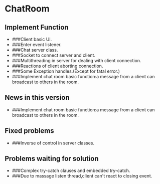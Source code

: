 # ChatRoom
## Implement Function
* ###Client basic UI.
* ###Enter event listener.
* ###Chat server class.
* ###Socket to connect server and client.
* ###Multithreading in server for dealing with client connection.
* ###Reactions of client aborting connection.
* ###Some Exception handles.(Except for fatal error.)
* ###Implement chat room basic function:a message from a client can broadcast to others in the room.

## News in this version
* ###Implement chat room basic function:a message from a client can broadcast to others in the room.

## Fixed problems
* ###Inverse of control in server classes.

## Problems waiting for solution
* ###Complex try-catch clauses and embedded try-catch.
* ###Due to massage listen thread,client can't react to closing event.